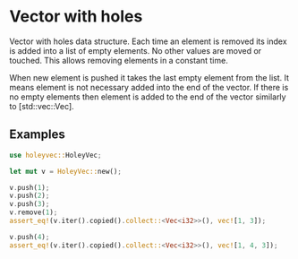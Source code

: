 # Vector with holes

Vector with holes data structure. Each time an element is removed its index is added into a
list of empty elements. No other values are moved or touched. This allows removing elements in
a constant time.

When new element is pushed it takes the last empty element from the list. It means element is
not necessary added into the end of the vector. If there is no empty elements then element is
added to the end of the vector similarly to [std::vec::Vec].

## Examples

```rust
use holeyvec::HoleyVec;

let mut v = HoleyVec::new();

v.push(1);
v.push(2);
v.push(3);
v.remove(1);
assert_eq!(v.iter().copied().collect::<Vec<i32>>(), vec![1, 3]);

v.push(4);
assert_eq!(v.iter().copied().collect::<Vec<i32>>(), vec![1, 4, 3]);
```
